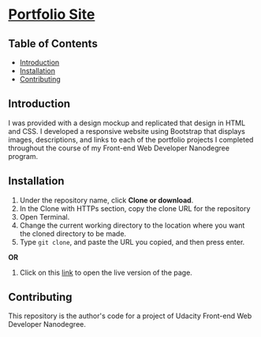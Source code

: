 # [Portfolio Site](https://alfred-kctang.github.io/Udacity-FEND-Portfolio-Site-Project/)

## Table of Contents

* [Introduction](#introduction)
* [Installation](#installation)
* [Contributing](#contributing)

## Introduction

I was provided with a design mockup and replicated that design in HTML and CSS. I developed a responsive website using Bootstrap that displays images, descriptions, and links to each of the portfolio projects I completed throughout the course of my Front-end Web Developer Nanodegree program.

## Installation

1. Under the repository name, click **Clone or download**.
2. In the Clone with HTTPs section, copy the clone URL for the repository
3. Open Terminal.
4. Change the current working directory to the location where you want the cloned directory to be made.
5. Type `git clone`, and paste the URL you copied, and then press enter.

**OR**

1. Click on this [link](https://alfred-kctang.github.io/Udacity-FEND-Portfolio-Site-Project/) to open the live version of the page.

## Contributing

This repository is the author's code for a project of Udacity Front-end Web Developer Nanodegree.
